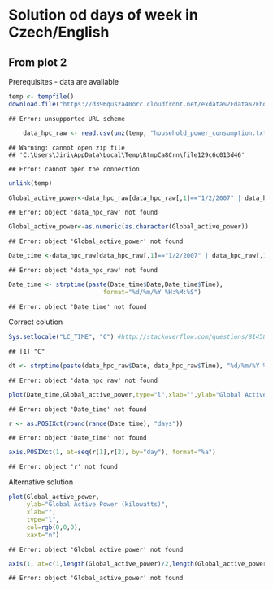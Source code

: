 Solution od days of week in Czech/English
========================================================

## From plot 2

Prerequisites - data are available

```r
temp <- tempfile()
download.file("https://d396qusza40orc.cloudfront.net/exdata%2Fdata%2Fhousehold_power_consumption.zip",temp)
```

```
## Error: unsupported URL scheme
```

```r
    data_hpc_raw <- read.csv(unz(temp, "household_power_consumption.txt"), sep=";")
```

```
## Warning: cannot open zip file
## 'C:\Users\Jiri\AppData\Local\Temp\RtmpCa8Crn\file129c6c013d46'
```

```
## Error: cannot open the connection
```

```r
unlink(temp)   

Global_active_power<-data_hpc_raw[data_hpc_raw[,1]=="1/2/2007" | data_hpc_raw[,1]=="2/2/2007",3]
```

```
## Error: object 'data_hpc_raw' not found
```

```r
Global_active_power<-as.numeric(as.character(Global_active_power))
```

```
## Error: object 'Global_active_power' not found
```

```r
Date_time <-data_hpc_raw[data_hpc_raw[,1]=="1/2/2007" | data_hpc_raw[,1]=="2/2/2007",c(1,2)]
```

```
## Error: object 'data_hpc_raw' not found
```

```r
Date_time <- strptime(paste(Date_time$Date,Date_time$Time), 
                          format="%d/%m/%Y %H:%M:%S") 
```

```
## Error: object 'Date_time' not found
```

Correct colution

```r
Sys.setlocale("LC_TIME", "C") #http://stackoverflow.com/questions/8145886/change-time-locale-for-r
```

```
## [1] "C"
```

```r
dt <- strptime(paste(data_hpc_raw$Date, data_hpc_raw$Time), "%d/%m/%Y %H:%M:%S")
```

```
## Error: object 'data_hpc_raw' not found
```

```r
plot(Date_time,Global_active_power,type="l",xlab="",ylab="Global Active Power (kilowatts)", xaxt="n")
```

```
## Error: object 'Date_time' not found
```

```r
r <- as.POSIXct(round(range(Date_time), "days"))
```

```
## Error: object 'Date_time' not found
```

```r
axis.POSIXct(1, at=seq(r[1],r[2], by="day"), format="%a")
```

```
## Error: object 'r' not found
```

Alternative solution


```r
plot(Global_active_power,
     ylab="Global Active Power (kilowatts)",
     xlab="",
     type="l",
     col=rgb(0,0,0),
     xaxt="n")
```

```
## Error: object 'Global_active_power' not found
```

```r
axis(1, at=c(1,length(Global_active_power)/2,length(Global_active_power)),labels=c("Thu","Fri","Sat"))
```

```
## Error: object 'Global_active_power' not found
```

